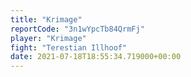 ```yaml
---
title: "Krimage"
reportCode: "3n1wYpcTb84QrmFj"
player: "Krimage"
fight: "Terestian Illhoof"
date: 2021-07-18T18:55:34.719000+00:00
---
```

